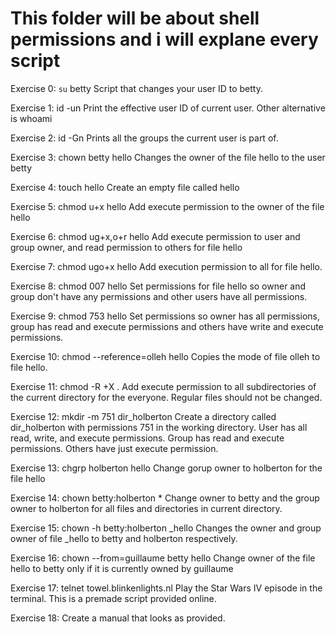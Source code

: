 # This folder will be about shell permissions and i will explane every script


Exercise 0: `su` betty Script that changes your user ID to betty.

Exercise 1: id -un Print the effective user ID of current user. Other alternative is whoami

Exercise 2: id -Gn Prints all the groups the current user is part of.

Exercise 3: chown betty hello Changes the owner of the file hello to the user betty

Exercise 4: touch hello Create an empty file called hello

Exercise 5: chmod u+x hello Add execute permission to the owner of the file hello

Exercise 6: chmod ug+x,o+r hello Add execute permission to user and group owner, and read permission to others for file hello

Exercise 7: chmod ugo+x hello Add execution permission to all for file hello.

Exercise 8: chmod 007 hello Set permissions for file hello so owner and group don't have any permissions and other users have all permissions.

Exercise 9: chmod 753 hello Set permissions so owner has all permissions, group has read and execute permissions and others have write and execute permissions.

Exercise 10: chmod --reference=olleh hello Copies the mode of file olleh to file hello.

Exercise 11: chmod -R +X . Add execute permission to all subdirectories of the current directory for the everyone. Regular files should not be changed.

Exercise 12: mkdir -m 751 dir_holberton Create a directory called dir_holberton with permissions 751 in the working directory. User has all read, write, and execute permissions. Group has read and execute permissions. Others have just execute permission.

Exercise 13: chgrp holberton hello Change gorup owner to holberton for the file hello

Exercise 14: chown betty:holberton * Change owner to betty and the group owner to holberton for all files and directories in current directory.

Exercise 15: chown -h betty:holberton _hello Changes the owner and group owner of file _hello to betty and holberton respectively.

Exercise 16: chown --from=guillaume betty hello Change owner of the file hello to betty only if it is currently owned by guillaume

Exercise 17: telnet towel.blinkenlights.nl Play the Star Wars IV episode in the terminal. This is a premade script provided online.

Exercise 18: Create a manual that looks as provided.
